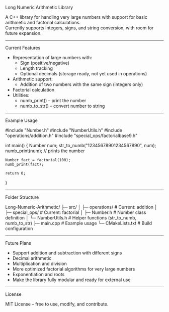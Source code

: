 Long Numeric Arithmetic Library

A C++ library for handling very large numbers with support for basic arithmetic and factorial calculations.  
Currently supports integers, signs, and string conversion, with room for future expansion.

---

Current Features

- Representation of large numbers with:
  - Sign (positive/negative)
  - Length tracking
  - Optional decimals (storage ready, not yet used in operations)
- Arithmetic support:
  - Addition of two numbers with the same sign (integers only)
- Factorial calculation
- Utilities:
  - numb_print() – print the number
  - numb_to_str() – convert number to string

---

Example Usage

#include "Number.h"
#include "NumberUtils.h"
#include "operations/addition.h"
#include "special_ops/factorialbase9.h"

int main() {
    Number num;
    str_to_numb("12345678901234567890", num);
    numb_print(num); // prints the number

    Number fact = factorial(100);
    numb_print(fact);

    return 0;
}

---

Folder Structure

Long-Numeric-Arithmetic/
├─ src/
│  ├─ operations/       # Current: addition
│  ├─ special_ops/      # Current: factorial
│  ├─ Number.h          # Number class definition
│  └─ NumberUtils.h     # Helper functions (str_to_numb, numb_to_str)
├─ main.cpp             # Example usage
└─ CMakeLists.txt       # Build configuration

---

Future Plans

- Support addition and subtraction with different signs
- Decimal arithmetic
- Multiplication and division
- More optimized factorial algorithms for very large numbers
- Exponentiation and roots
- Make the library fully modular and ready for external use

---

License

MIT License – free to use, modify, and contribute.

